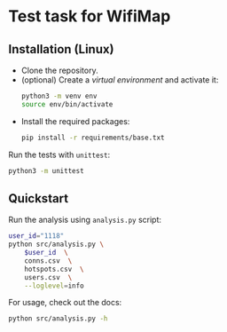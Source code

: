 # Test task for WifiMap

## Installation (Linux)

- Clone the repository.
- (optional) Create a *virtual environment* and activate it:
    ```bash
    python3 -m venv env
    source env/bin/activate
    ```
- Install the required packages:
    ```bash
    pip install -r requirements/base.txt
    ```

Run the tests with `unittest`:
```bash
python3 -m unittest
```

## Quickstart

Run the analysis using `analysis.py` script:
```bash
user_id="1118"
python src/analysis.py \
    $user_id  \
    conns.csv  \
    hotspots.csv  \
    users.csv  \
    --loglevel=info
```

For usage, check out the docs:
```bash
python src/analysis.py -h
```
